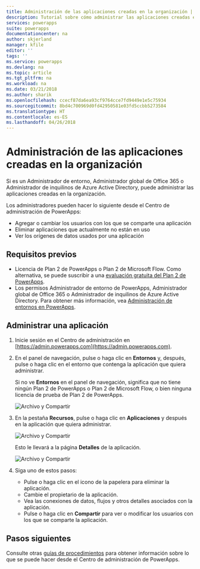 ```yaml
---
title: Administración de las aplicaciones creadas en la organización | Microsoft Docs
description: Tutorial sobre cómo administrar las aplicaciones creadas en la organización.
services: powerapps
suite: powerapps
documentationcenter: na
author: skjerland
manager: kfile
editor: ''
tags: ''
ms.service: powerapps
ms.devlang: na
ms.topic: article
ms.tgt_pltfrm: na
ms.workload: na
ms.date: 03/21/2018
ms.author: sharik
ms.openlocfilehash: ccecf87da6ea93cf9764cce7fd9449e1e5c75934
ms.sourcegitcommit: 8bd4c700969d0fd42950581e03fd5ccbb5273584
ms.translationtype: HT
ms.contentlocale: es-ES
ms.lasthandoff: 04/26/2018
---
```

# <a name="manage-apps-created-in-your-organization"></a>Administración de las aplicaciones creadas en la organización
Si es un Administrador de entorno, Administrador global de Office 365 o Administrador de inquilinos de Azure Active Directory, puede administrar las aplicaciones creadas en la organización.

Los administradores pueden hacer lo siguiente desde el Centro de administración de PowerApps:
* Agregar o cambiar los usuarios con los que se comparte una aplicación
* Eliminar aplicaciones que actualmente no están en uso
* Ver los orígenes de datos usados por una aplicación

## <a name="prerequisites"></a>Requisitos previos
* Licencia de Plan 2 de PowerApps o Plan 2 de Microsoft Flow. Como alternativa, se puede suscribir a una [evaluación gratuita del Plan 2 de PowerApps](https://web.powerapps.com/signup?redirect=marketing&email=).
* Los permisos Administrador de entorno de PowerApps, Administrador global de Office 365 o Administrador de inquilinos de Azure Active Directory. Para obtener más información, vea [Administración de entornos en PowerApps](environments-administration.md).

## <a name="manage-an-app"></a>Administrar una aplicación
1. Inicie sesión en el Centro de administración en [https://admin.powerapps.com](https://admin.powerapps.com).
2. En el panel de navegación, pulse o haga clic en **Entornos** y, después, pulse o haga clic en el entorno que contenga la aplicación que quiera administrar.

    Si no ve **Entornos** en el panel de navegación, significa que no tiene ningún Plan 2 de PowerApps o Plan 2 de Microsoft Flow, o bien ninguna licencia de prueba de Plan 2 de PowerApps.

    ![Archivo y Compartir](./media/admin-manage-apps/environment.png)
3. En la pestaña **Recursos**, pulse o haga clic en **Aplicaciones** y después en la aplicación que quiera administrar.

   ![Archivo y Compartir](./media/admin-manage-apps/resources.png)

    Esto le llevará a la página **Detalles** de la aplicación.

    ![Archivo y Compartir](./media/admin-manage-apps/app-details.png)
4. Siga uno de estos pasos:

    * Pulse o haga clic en el icono de la papelera para eliminar la aplicación.
    * Cambie el propietario de la aplicación.
    * Vea las conexiones de datos, flujos y otros detalles asociados con la aplicación.
    * Pulse o haga clic en **Compartir** para ver o modificar los usuarios con los que se comparte la aplicación.

## <a name="next-steps"></a>Pasos siguientes
Consulte otras [guías de procedimientos](signup-for-powerapps-admin.md) para obtener información sobre lo que se puede hacer desde el Centro de administración de PowerApps.
